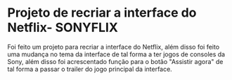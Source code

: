 # Projeto de recriar a interface do Netflix- SONYFLIX



Foi feito um projeto para recriar a interface do Netflix, além disso foi feito uma mudança no tema da interface de tal forma a ter jogos de consoles da Sony, além disso foi acrescentado função para o botão "Assistir agora" de tal forma a passar o trailer do jogo principal da interface.